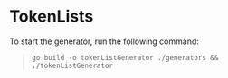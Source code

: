 # TokenLists

To start the generator, run the following command:

> `go build -o tokenListGenerator ./generators && ./tokenListGenerator`